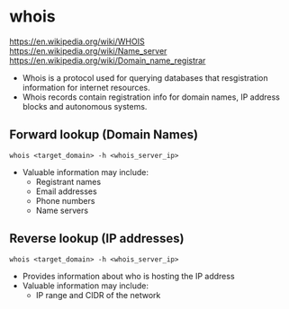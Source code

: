 # whois
https://en.wikipedia.org/wiki/WHOIS
https://en.wikipedia.org/wiki/Name_server
https://en.wikipedia.org/wiki/Domain_name_registrar

- Whois is a protocol used for querying databases that resgistration information for internet resources.
- Whois records contain registration info for domain names, IP address blocks and autonomous systems.


## Forward lookup (Domain Names)

	whois <target_domain> -h <whois_server_ip>

- Valuable information may include:
	- Registrant names
	- Email addresses
	- Phone numbers
	- Name servers

## Reverse lookup (IP addresses)

	whois <target_domain> -h <whois_server_ip>

- Provides information about who is hosting the IP address
- Valuable information may include:
	-  IP range and  CIDR of the network

